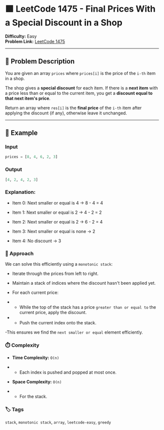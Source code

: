 # 🟩 LeetCode 1475 - Final Prices With a Special Discount in a Shop

**Difficulty:** Easy  
**Problem Link:** [LeetCode 1475](https://leetcode.com/problems/final-prices-with-a-special-discount-in-a-shop/)

---

## 📘 Problem Description

You are given an array `prices` where `prices[i]` is the price of the `i-th` item in a shop.

The shop gives a **special discount** for each item. If there is a **next item** with a price less than or equal to the current item, you get a **discount equal to that next item's price**.

Return an array where `res[i]` is the **final price** of the `i-th` item after applying the discount (if any), otherwise leave it unchanged.

---

## 🧪 Example

### Input
```python
prices = [8, 4, 6, 2, 3]
```

### Output
```python
[4, 2, 4, 2, 3]
```

### Explanation:
- Item 0: Next smaller or equal is 4 → 8 - 4 = 4

- Item 1: Next smaller or equal is 2 → 4 - 2 = 2

- Item 2: Next smaller or equal is 2 → 6 - 2 = 4

- Item 3: Next smaller or equal is none → 2

- Item 4: No discount → 3

### 🚀 Approach
We can solve this efficiently using a `monotonic stack`:

- Iterate through the prices from left to right.

- Maintain a stack of indices where the discount hasn't been applied yet.

- For each current price:

- - While the top of the stack has a price `greater than or equal to` the current price, apply the discount.

- - Push the current index onto the stack.

-This ensures we find the `next smaller or equal` element efficiently.

### ⏱️ Complexity
- **Time Complexity:** `O(n)`

- - Each index is pushed and popped at most once.

- **Space Complexity:** `O(n)`

- - For the stack.

### 🏷️ Tags
`stack`, `monotonic stack`, `array`, `leetcode-easy`, `greedy`